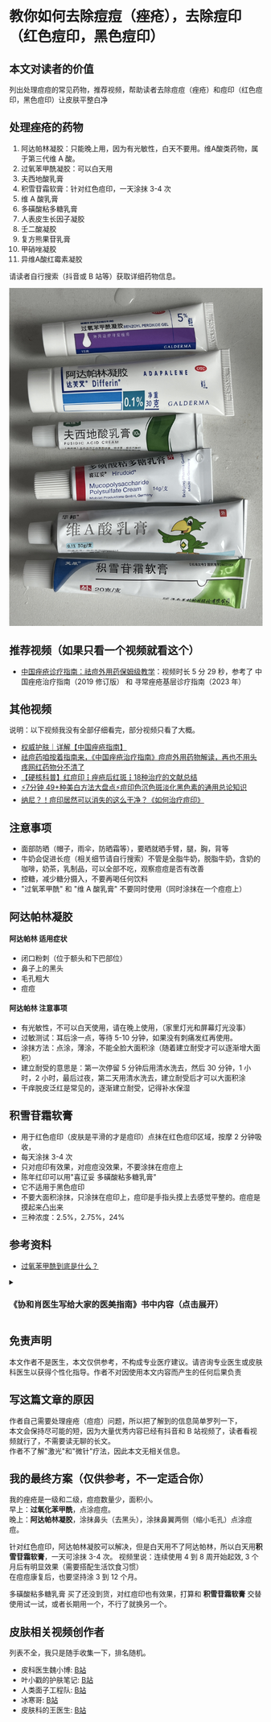 # 教你如何去除痘痘（痤疮），去除痘印（红色痘印，黑色痘印）

## 本文对读者的价值
列出处理痘痘的常见药物，推荐视频，帮助读者去除痘痘（痤疮）和痘印（红色痘印，黑色痘印）让皮肤平整白净

## 处理痤疮的药物
1. 阿达帕林凝胶：只能晚上用，因为有光敏性，白天不要用。维A酸类药物，属于第三代维 A 酸。
1. 过氧苯甲酰凝胶：可以白天用
1. 夫西地酸乳膏
1. 积雪苷霜软膏：针对红色痘印，一天涂抹 3-4 次
1. 维 A 酸乳膏
1. 多磺酸粘多糖乳膏
1. 人表皮生长因子凝胶
1. 壬二酸凝胶
1. 复方熊果苷乳膏
1. 甲硝唑凝胶
1. 异维A酸红霉素凝胶

请读者自行搜索（抖音或 B 站等）获取详细药物信息。

![药膏.JPG](./药膏.JPG)

## 推荐视频（如果只看一个视频就看这个）
- [中国痤疮诊疗指南：祛痘外用药保姆级教学](https://www.bilibili.com/video/BV1Ei4y1r7rX/)：视频时长 5 分 29 秒，参考了 中国痤疮治疗指南（2019 修订版） 和 寻常痤疮基层诊疗指南（2023 年）

## 其他视频
说明：以下视频我没有全部仔细看完，部分视频只看了大概。

- [权威护肤｜详解【中国痤疮指南】](bilibili.com/video/BV1BT411B7tZ/)
- [祛痘药咱按着指南来，《中国痤疮治疗指南》痘痘外用药物解读，再也不用头疼网红药物分不清了](https://www.bilibili.com/video/BV1XY411K7fp)
- [【硬核科普】红痘印┇痤疮后红斑┇18种治疗的文献总结](https://www.bilibili.com/video/BV1DW421A7xD)
- [⚡7分钟 49+种美白方法大盘点⚡痘印色沉色斑淡化黑色素的通用总论知识](bilibili.com/video/BV1Lx421Q7f5/)
- [纳尼？！痘印居然可以消失的这么干净？《如何治疗痘印》](bilibili.com/video/BV1Qm421x7PV)

## 注意事项
- 面部防晒（帽子，雨伞，防晒霜等），要晒就晒手臂，腿，胸，背等
- 牛奶会促进长痘（相关细节请自行搜索）不管是全脂牛奶，脱脂牛奶，含奶的咖啡，奶茶，乳制品，可以全部不吃，观察痘痘是否有改善
- 控糖，减少糖分摄入，不要再喝任何饮料
- "过氧苯甲酰" 和 "维 A 酸乳膏" 不要同时使用（同时涂抹在一个痘痘上）

## 阿达帕林凝胶
#### 阿达帕林 适用症状
- 闭口粉刺（位于额头和下巴部位）
- 鼻子上的黑头
- 毛孔粗大
- 痘痘

#### 阿达帕林 注意事项
- 有光敏性，不可以白天使用，请在晚上使用，（家里灯光和屏幕灯光没事）
- 过敏测试：耳后涂一点，等待 5-10 分钟，如果没有刺痛发红再使用。
- 涂抹方法：点涂，薄涂，不能全脸大面积涂（随着建立耐受才可以逐渐增大面积）
- 建立耐受的意思是：第一次停留 5 分钟后用清水洗去，然后 30 分钟，1 小时，2 小时，最后过夜，第二天用清水洗去，建立耐受后才可以大面积涂
- 干痒脱皮泛红是常见的，逐渐建立耐受，记得补水保湿

## 积雪苷霜软膏
- 用于红色痘印（皮肤是平滑的才是痘印）点抹在红色痘印区域，按摩 2 分钟吸收，
- 每天涂抹 3-4 次
- 只对痘印有效果，对痘痘没效果，不要涂抹在痘痘上
- 陈年红印可以用"喜辽妥 多磺酸粘多糖乳膏"
- 它不适用于黑色痘印
- 不要大面积涂抹，只涂抹在痘印上，痘印是手指头摸上去感觉平整的。痘痘是摸起来凸出来
- 三种浓度：2.5%，2.75%，24%

## 参考资料
- [过氧苯甲酰到底是什么？](http://www.pumcderm.net/list/174/697.html)

<details>
  <summary><h3>《协和肖医生写给大家的医美指南》书中内容（点击展开）</h3></summary>
刷酸，以前叫果酸换肤。
利用中高浓度的酸性凝胶腐蚀掉表面的角质层。
不限于果酸，水杨酸，壬二酸，维 A 酸等等。

果酸：医用浓度是 20%～70%，家用护肤品的浓度是  5% 左右。
果酸就是单纯的化学剥脱，没有什么副作用。

水杨酸：医用浓度  10%～20%，家用浓度是  0.5%～2%。
剥脱效果稍微弱一点，不如果酸，
好处是有一定抗炎效果，如果长红色痘痘，水杨酸的效果比果酸好。

壬二酸：医用浓度 10%～30%，家用护肤品中比较少见。
主要用于脸上角质层比较厚的地方。
缺点是用完之后，皮肤灼烧刺痒的感觉比较明显。

根据皮肤的状况和位置的不同，所用酸的浓度也不同，
面部一般  20%～30% 的浓度，眼睑不适合刷酸，皮肤很薄。
如果后背皮肤特别厚的痘痘和闭口，浓度  70%。

多久做一次医美刷酸？间隔一个月。
如果以后规律进行，两周一次比较合理，最频繁也不要一周一次。
不建议同时用医美刷酸和家用含酸护肤品。
大于等于 2 次刷酸如果皮肤变得更糟糕或者敏感，及时停止，并且去皮肤科门诊就诊。

### 无论医美刷酸还是日常酸性护肤品
原理完全相同，区别是酸的类别和浓度。
一定要在有资质的医疗机构，用医用级别的果酸，水杨酸或者壬二酸。
无论任何浓度的维 A 酸，都必须经过皮肤科医生开处方。
</details>

## 免责声明
本文作者不是医生，本文仅供参考，不构成专业医疗建议。请咨询专业医生或皮肤科医生以获得个性化指导。作者不对因使用本文内容而产生的任何后果负责

## 写这篇文章的原因
作者自己需要处理痤疮（痘痘）问题，所以把了解到的信息简单罗列一下，    
本文会保持尽可能的短，因为大量优秀内容已经有抖音和 B 站视频了，读者看视频就行了，不需要读无聊的长文。    
作者不了解"激光"和"微针"疗法，因此本文无相关信息。   

## 我的最终方案（仅供参考，不一定适合你）
我的痤疮是一级和二级，痘痘数量少，面积小。  
早上：**过氧化苯甲酰**，点涂痘痘。  
晚上：**阿达帕林凝胶**，涂抹鼻头（去黑头），涂抹鼻翼两侧（缩小毛孔）点涂痘痘。    

针对红色痘印，阿达帕林凝胶可以解决，但是白天用不了阿达帕林，所以白天用**积雪苷霜软膏**，一天可涂抹 3-4 次。
视频里说：连续使用 4 到 8 周开始起效, 3 个月后有明显效果（需要搭配生活饮食习惯）  
在痘痘康复后，也要坚持涂 3 到 12 个月。  

多磺酸粘多糖乳膏 买了还没到货，对红痘印也有效果，打算和 **积雪苷霜软膏** 交替使用试一试，或者长期用一个，不行了就换另一个。  

## 皮肤相关视频创作者
列表不全，我只是随手收集一下，排名随机。   

- 皮科医生魏小博: [B站](https://space.bilibili.com/456404164/upload/video)
- 叶小戳的护肤笔记: [B站](https://space.bilibili.com/1223664358/upload/video)
- 人类面子工程队: [B站](https://space.bilibili.com/22043723/upload/video)
- 冰寒哥: [B站](https://space.bilibili.com/37889997/upload/video)
- 皮肤科的王医生: [B站](https://space.bilibili.com/4390920/upload/video)
